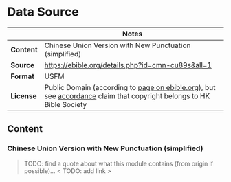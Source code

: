 # Data Source

| | Notes |
| --- | --- |
| **Content** | Chinese Union Version with New Punctuation (simplified) |
| **Source** | <https://ebible.org/details.php?id=cmn-cu89s&all=1> |
| **Format** | USFM |
| **License** | Public Domain (according to [page on ebible.org](https://ebible.org/details.php?id=cmn-cu89s&all=1)), but see [accordance](https://accordancebible.com/product/chinese-union-version-with-new-punctuation-traditional-and-simplified/) claim that copyright belongs to HK Bible Society |

## Content

### Chinese Union Version with New Punctuation (simplified) 

> TODO: find a quote about what this module contains (from origin if possible)...
> < TODO: add link >

